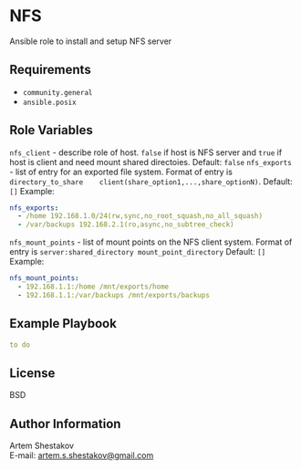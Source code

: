 # NFS

Ansible role to install and setup NFS server

## Requirements

* `community.general`
* `ansible.posix`

## Role Variables

`nfs_client` - describe role of host. `false` if host is NFS server and `true` if host is client and need mount shared directoies. Default: `false`
`nfs_exports` - list of entry for an exported file system. Format of entry is `directory_to_share    client(share_option1,...,share_optionN)`. Default: `[]` 
Example:
```yaml
nfs_exports:
  - /home 192.168.1.0/24(rw,sync,no_root_squash,no_all_squash)
  - /var/backups 192.168.2.1(ro,async,no_subtree_check)
```
`nfs_mount_points` - list of mount points on the NFS client system. Format of entry is `server:shared_directory mount_point_directory` Default: `[]` 
Example:
```yaml
nfs_mount_points:
  - 192.168.1.1:/home /mnt/exports/home
  - 192.168.1.1:/var/backups /mnt/exports/backups
```

## Example Playbook

```yaml
to do
```
## License

BSD

## Author Information

Artem Shestakov  
E-mail: artem.s.shestakov@gmail.com
